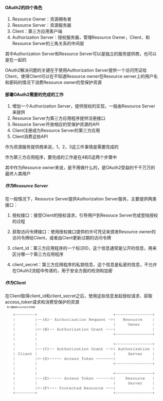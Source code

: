 #### OAuth2的四个角色

1. Resource Owner：资源拥有者
2. Resource Server：资源服务器
3. Client：第三方应用客户端
4. Authorization Server：授权服务器，管理Resource Owner，Client、和Resource Server的三角关系的中间层

其中Authorization Server和Resource Server可以是独立的服务提供商，也可以是在一起的

OAuth2解决问题的关键在于使用Authorization Server提供一个访问凭证给Client，使得Client可以在不知道Resource owner在Resource server上的用户名和密码的情况下消费Resource owner的受保护资源

#### 部署OAuth2需要的完成的工作

1. 增加一个Authorization Server，提供授权的实现，一般由Resource Server来提供
2. Resource Server为第三方应用程序提供注册接口
3. Resource Server开放相应的受保护资源的API
4. Client注册成为Resource Server的第三方应用
5. Client消费这些API

作为资源服务提供商来说，1，2，3这三件事情是需要完成的

作为第三方应用程序，要完成的工作是在4和5这两个步骤中

其中作为Resource owner来说，是不用做什么的，是OAuth2受益的千千万万的最终人类用户

##### 作为Resource Server

在一般情况下，Resource Server提供Authorization Server服务，主要提供两类接口：

1. 授权接口：接受Client的授权请求，引导用户到Resouce Server完成登陆授权的过程
2. 获取访问令牌接口：使用授权接口提供的许可凭证来颁发Resource owner的访问令牌给Client，或者由Clent更新过期的访问令牌

1. client_id：第三方应用程序的一个标识ID，这个信息通常是公开的信息，用来区分哪一个第三方应用程序
2. client_secret：第三方应用程序的私钥信息，这个信息是私密的信息，不允许在OAuth2流程中传递的，用于安全方面的检测和加密

##### 作为Client

在Client取得client_id和client_secret之后，使用这些信息发起授权请求、获取access_token请求和消费受保护的资源 ![OAuth2授权流程](..\images\OAuth2授权流程.png)